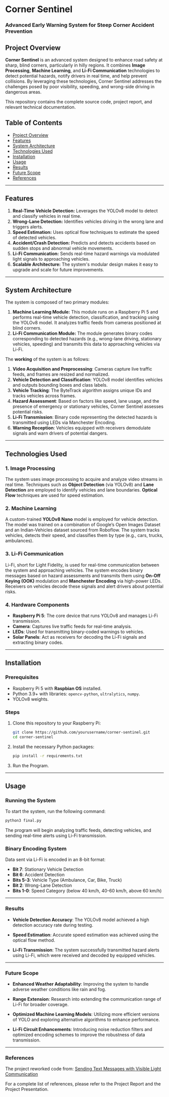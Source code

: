 # Corner Sentinel

### Advanced Early Warning System for Steep Corner Accident Prevention 


## Project Overview

**Corner Sentinel** is an advanced system designed to enhance road safety at sharp, blind corners, particularly in hilly regions. It combines **Image Processing**, **Machine Learning**, and **Li-Fi Communication** technologies to detect potential hazards, notify drivers in real time, and help prevent collisions. By leveraging these technologies, Corner Sentinel addresses the challenges posed by poor visibility, speeding, and wrong-side driving in dangerous areas.

This repository contains the complete source code, project report, and relevant technical documentation.

## Table of Contents
- [Project Overview](#project-overview)
- [Features](#features)
- [System Architecture](#system-architecture)
- [Technologies Used](#technologies-used)
- [Installation](#installation)
- [Usage](#usage)
- [Results](#results)
- [Future Scope](#future-scope)
- [References](#references)

---

## Features

1. **Real-Time Vehicle Detection:** Leverages the YOLOv8 model to detect and classify vehicles in real time.
2. **Wrong-Lane Detection:** Identifies vehicles driving in the wrong lane and triggers alerts.
3. **Speed Estimation:** Uses optical flow techniques to estimate the speed of detected vehicles.
4. **Accident/Crash Detection:** Predicts and detects accidents based on sudden stops and abnormal vehicle movements.
5. **Li-Fi Communication:** Sends real-time hazard warnings via modulated light signals to approaching vehicles.
6. **Scalable Architecture:** The system's modular design makes it easy to upgrade and scale for future improvements.

---
## System Architecture

The system is composed of two primary modules:

1. **Machine Learning Module:** This module runs on a Raspberry Pi 5 and performs real-time vehicle detection, classification, and tracking using the YOLOv8 model. It analyzes traffic feeds from cameras positioned at blind corners.
2. **Li-Fi Communication Module:** The module generates binary codes corresponding to detected hazards (e.g., wrong-lane driving, stationary vehicles, speeding) and transmits this data to approaching vehicles via Li-Fi.

The **working** of the system is as follows:
1. **Video Acquisition and Preprocessing**: Cameras capture live traffic feeds, and frames are resized and normalized.
2. **Vehicle Detection and Classification**: YOLOv8 model identifies vehicles and outputs bounding boxes and class labels.
3. **Vehicle Tracking**: The ByteTrack algorithm assigns unique IDs and tracks vehicles across frames.
4. **Hazard Assessment**: Based on factors like speed, lane usage, and the presence of emergency or stationary vehicles, Corner Sentinel assesses potential risks.
5. **Li-Fi Transmission**: Binary code representing the detected hazards is transmitted using LEDs via Manchester Encoding.
6. **Warning Reception**: Vehicles equipped with receivers demodulate signals and warn drivers of potential dangers.

---

## Technologies Used

### 1. **Image Processing**
The system uses image processing to acquire and analyze video streams in real time. Techniques such as **Object Detection** (via YOLOv8) and **Lane Detection** are employed to identify vehicles and lane boundaries. **Optical Flow** techniques are used for speed estimation.

### 2. **Machine Learning**
A custom-trained **YOLOv8 Nano** model is employed for vehicle detection. The model was trained on a combination of Google’s Open Images Dataset and an Indian-Vehicles dataset sourced from Roboflow. The system tracks vehicles, detects their speed, and classifies them by type (e.g., cars, trucks, ambulances).

### 3. **Li-Fi Communication**
Li-Fi, short for Light Fidelity, is used for real-time communication between the system and approaching vehicles. The system encodes binary messages based on hazard assessments and transmits them using **On-Off Keying (OOK)** modulation and **Manchester Encoding** via high-power LEDs. Receivers on vehicles decode these signals and alert drivers about potential risks.

### 4. **Hardware Components**
- **Raspberry Pi 5**: The core device that runs YOLOv8 and manages Li-Fi transmission.
- **Camera**: Captures live traffic feeds for real-time analysis.
- **LEDs**: Used for transmitting binary-coded warnings to vehicles.
- **Solar Panels**: Act as receivers for decoding the Li-Fi signals and extracting binary codes.

---

## Installation

### Prerequisites
- Raspberry Pi 5 with **Raspbian OS** installed.
- Python 3.9+ with libraries: `opencv-python`, `ultralytics`, `numpy`.
- YOLOv8 weights.

### Steps
1. Clone this repository to your Raspberry Pi:
    ```bash
    git clone https://github.com/yourusername/corner-sentinel.git
    cd corner-sentinel
    ```

2. Install the necessary Python packages:
    ```bash
    pip install -r requirements.txt
    ```

3. Run the Program.

---

## Usage

### Running the System
To start the system, run the following command:
```bash
python3 final.py
```
The program will begin analyzing traffic feeds, detecting vehicles, and sending real-time alerts using Li-Fi transmission.

### Binary Encoding System
Data sent via Li-Fi is encoded in an 8-bit format:

- **Bit 7**: Stationary Vehicle Detection
- **Bit 6**: Accident Detection
- **Bits 5-3**: Vehicle Type (Ambulance, Car, Bike, Truck)
- **Bit 2**: Wrong-Lane Detection
- **Bits 1-0**: Speed Category (below 40 km/h, 40-60 km/h, above 60 km/h)
---
### Results

- **Vehicle Detection Accuracy**: The YOLOv8 model achieved a high detection accuracy rate during testing.

- **Speed Estimation**: Accurate speed estimation was achieved using the optical flow method.

- **Li-Fi Transmission**: The system successfully transmitted hazard alerts using Li-Fi, which were received and decoded by equipped vehicles.
---
### Future Scope
- **Enhanced Weather Adaptability**: Improving the system to handle adverse weather conditions like rain and fog.

- **Range Extension**: Research into extending the communication range of Li-Fi for broader coverage.

- **Optimized Machine Learning Models**: Utilizing more efficient versions of YOLO and exploring alternative algorithms to enhance performance.

- **Li-Fi Circuit Enhancements**: Introducing noise reduction filters and optimized encoding schemes to improve the robustness of data transmission.
---
### References
The project reworked code from: [Sending Text Messages with Visible Light Communication](https://nerd-corner.com/sending-text-messages-with-visible-light-communication/)

For a complete list of references, please refer to the Project Report and the Project Presentation.